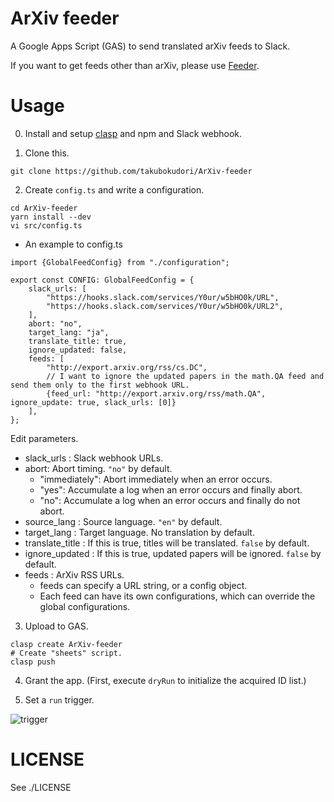 # ArXiv feeder

A Google Apps Script (GAS) to send translated arXiv feeds to Slack.

If you want to get feeds other than arXiv, please use [Feeder](https://github.com/takubokudori/Feeder).

# Usage

0. Install and setup [clasp](https://github.com/google/clasp) and npm and Slack webhook.

1. Clone this.

```
git clone https://github.com/takubokudori/ArXiv-feeder
```

2. Create `config.ts` and write a configuration.

```
cd ArXiv-feeder
yarn install --dev
vi src/config.ts
```

* An example to config.ts

```
import {GlobalFeedConfig} from "./configuration";

export const CONFIG: GlobalFeedConfig = {
    slack_urls: [
        "https://hooks.slack.com/services/Y0ur/w5bHO0k/URL",
        "https://hooks.slack.com/services/Y0ur/w5bHO0k/URL2",
    ],
    abort: "no",
    target_lang: "ja",
    translate_title: true,
    ignore_updated: false,
    feeds: [
        "http://export.arxiv.org/rss/cs.DC",
        // I want to ignore the updated papers in the math.QA feed and send them only to the first webhook URL.
        {feed_url: "http://export.arxiv.org/rss/math.QA", ignore_update: true, slack_urls: [0]}
    ],
};
```

Edit parameters.

- slack_urls : Slack webhook URLs.
- abort: Abort timing. `"no"` by default.
    - "immediately": Abort immediately when an error occurs.
    - "yes": Accumulate a log when an error occurs and finally abort.
    - "no": Accumulate a log when an error occurs and finally do not abort.
- source_lang : Source language. `"en"` by default.
- target_lang : Target language. No translation by default.
- translate_title : If this is true, titles will be translated. `false` by default.
- ignore_updated : If this is true, updated papers will be ignored. `false` by default.
- feeds : ArXiv RSS URLs.
    - feeds can specify a URL string, or a config object.
    - Each feed can have its own configurations, which can override the global configurations.

3. Upload to GAS.

```
clasp create ArXiv-feeder
# Create "sheets" script.
clasp push
```

4. Grant the app. (First, execute `dryRun` to initialize the acquired ID list.)

5. Set a `run` trigger.

![trigger](https://user-images.githubusercontent.com/16149911/113476401-4951fa00-94b6-11eb-8548-126c409b0425.PNG)

# LICENSE

See ./LICENSE

